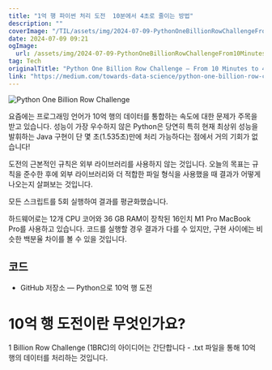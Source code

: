 ```yaml
---
title: "1억 행 파이썬 처리 도전  10분에서 4초로 줄이는 방법"
description: ""
coverImage: "/TIL/assets/img/2024-07-09-PythonOneBillionRowChallengeFrom10Minutesto4Seconds_0.png"
date: 2024-07-09 09:21
ogImage:
  url: /assets/img/2024-07-09-PythonOneBillionRowChallengeFrom10Minutesto4Seconds_0.png
tag: Tech
originalTitle: "Python One Billion Row Challenge — From 10 Minutes to 4 Seconds"
link: "https://medium.com/towards-data-science/python-one-billion-row-challenge-from-10-minutes-to-4-seconds-0718662b303e"
---
```


![Python One Billion Row Challenge](/TIL/assets/img/2024-07-09-PythonOneBillionRowChallengeFrom10Minutesto4Seconds_0.png)

요즘에는 프로그래밍 언어가 10억 행의 데이터를 통합하는 속도에 대한 문제가 주목을 받고 있습니다. 성능이 가장 우수하지 않은 Python은 당연히 특히 현재 최상위 성능을 발휘하는 Java 구현이 단 몇 초(1.535초)만에 처리 가능하다는 점에서 거의 기회가 없습니다!

도전의 근본적인 규칙은 외부 라이브러리를 사용하지 않는 것입니다. 오늘의 목표는 규칙을 준수한 후에 외부 라이브러리와 더 적합한 파일 형식을 사용했을 때 결과가 어떻게 나오는지 살펴보는 것입니다.

모든 스크립트를 5회 실행하여 결과를 평균화했습니다.

<!-- TIL 수평 -->

<ins class="adsbygoogle"
     style="display:block"
     data-ad-client="ca-pub-4877378276818686"
     data-ad-slot="1549334788"
     data-ad-format="auto"
     data-full-width-responsive="true"></ins>

<script>
(adsbygoogle = window.adsbygoogle || []).push({});
</script>

하드웨어로는 12개 CPU 코어와 36 GB RAM이 장착된 16인치 M1 Pro MacBook Pro를 사용하고 있습니다. 코드를 실행할 경우 결과가 다를 수 있지만, 구현 사이에는 비슷한 백분율 차이를 볼 수 있을 것입니다.

## 코드

- GitHub 저장소 — Python으로 10억 행 도전

# 10억 행 도전이란 무엇인가요?

<!-- TIL 수평 -->

<ins class="adsbygoogle"
     style="display:block"
     data-ad-client="ca-pub-4877378276818686"
     data-ad-slot="1549334788"
     data-ad-format="auto"
     data-full-width-responsive="true"></ins>

<script>
(adsbygoogle = window.adsbygoogle || []).push({});
</script>

1 Billion Row Challenge (1BRC)의 아이디어는 간단합니다 - .txt 파일을 통해 10억 행의 데이터를 처리하는 것입니다.
